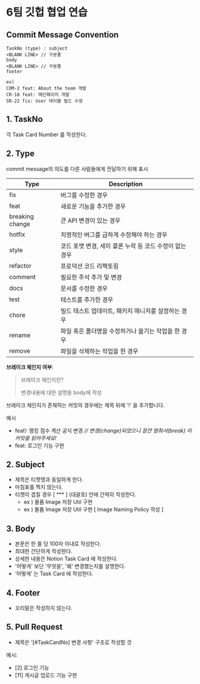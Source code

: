 # 6팀 깃헙 협업 연습

## **Commit Message Convention**

```
TaskNo (type) : subject
<BLANK LINE> // 구분줄
body
<BLANK LINE> // 구분줄
footer

ex)
COM-2 feat: About the team 개발
CR-18 feat: 메인페이지 개발
SR-22 fix: User 테이블 필드 수정
```

## 1. TaskNo

각 Task Card Number 를 작성한다.

## 2. Type

commit message의 의도를 다른 사람들에게 전달하기 위해 표시

| Type | Description |
| --- | --- |
| fix | 버그를 수정한 경우 |
| feat | 새로운 기능을 추가한 경우 |
| breaking change | 큰 API 변경이 있는 경우 |
| hotfix | 치명적인 버그를 급하게 수정해야 하는 경우 |
| style | 코드 포맷 변경, 세미 콜론 누락 등 코드 수정이 없는 경우 |
| refactor | 프로덕션 코드 리팩토링 |
| comment | 필요한 주석 추가 및 변경 |
| docs | 문서를 수정한 경우 |
| test | 테스트를 추가한 경우 |
| chore | 빌드 테스트 업데이트, 패키지 매니저를 설정하는 경우 |
| rename | 파일 혹은 폴더명을 수정하거나 옮기는 작업을 한 경우 |
| remove | 파일을 삭제하는 작업을 한 경우 |

**브레이크 체인지 여부**: <is breakchange>

> 브레이크 체인지란?
> 
> 
> 변경내용에 대한 설명을 body에 작성
> 

브레이크 체인지가 존재하는 커밋의 경우에는 제목 뒤에 '!' 을 추가합니다.

예시

- feat!: 랭킹 점수 계산 공식 변경 *// 변경(change)되었으니 잠깐 멈춰서(break) 이 커밋을 읽어주세요!*
- feat: 로그인 기능 구현

## 2. S**ubject**

- 제목은 티켓명과 동일하게 한다.
- 마침표를 찍지 않는다.
- 티켓이 겹칠 경우 [ *** ] (대괄호) 안에 간략히 작성한다.
    - ex ) 물품 Image 저장 Util 구현
    - ex ) 물품 Image 저장 Util 구현 [ Image Naming Policy 작성 ]

## 3. **Body**

- 본문은 한 줄 당 100자 이내로 작성한다.
- 최대한 간단하게 작성한다.
- 상세한 내용은 Notion Task Card 에 작성한다.
- '어떻게' 보단 '무엇을', '왜' 변경했는지를 설명한다.
- ‘어떻게’ 는 Task Card 에 작성한다.

## 4. F**ooter**

- 꼬리말은 작성하지 않는다.

## **5. Pull Request**

- 제목은 '[#TaskCardNo] 변경 사항' 구조로 작성할 것

예시:

- [2] 로그인 기능
- [11] 게시글 업로드 기능 구현
